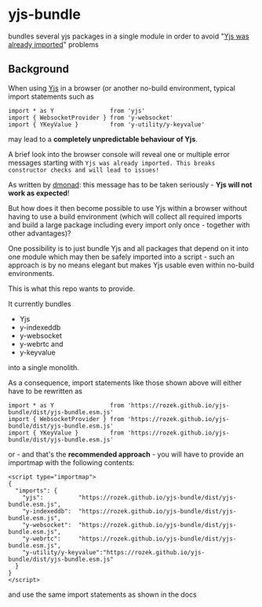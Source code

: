 # yjs-bundle #

bundles several yjs packages in a single module in order to avoid "[Yjs was already imported](https://github.com/yjs/yjs/issues/438)" problems

## Background ##

When using [Yjs](https://github.com/yjs/yjs) in a browser (or another no-build environment, typical import statements such as

```
import * as Y                from 'yjs'
import { WebsocketProvider } from 'y-websocket'
import { YKeyValue }         from 'y-utility/y-keyvalue'
```

may lead to a **completely unpredictable behaviour of Yjs**.

A brief look into the browser console will reveal one or multiple error messages starting with `Yjs was already imported. This breaks constructor checks and will lead to issues!`

As written by [dmonad](https://github.com/dmonad): this message has to be taken seriously - **Yjs will not work as expected**!

But how does it then become possible to use Yjs within a browser without having to use a build environment (which will collect all required imports and build a large package including every import only once - together with other advantages)?

One possibility is to just bundle Yjs and all packages that depend on it into one module which may then be safely imported into a script - such an approach is by no means elegant but makes Yjs usable even within no-build environments.

This is what this repo wants to provide.

It currently bundles

* Yjs
* y-indexeddb
* y-websocket
* y-webrtc and
* y-keyvalue

into a single monolith.

As a consequence, import statements like those shown above will either have to be rewritten as

```
import * as Y                from 'https://rozek.github.io/yjs-bundle/dist/yjs-bundle.esm.js'
import { WebsocketProvider } from 'https://rozek.github.io/yjs-bundle/dist/yjs-bundle.esm.js'
import { YKeyValue }         from 'https://rozek.github.io/yjs-bundle/dist/yjs-bundle.esm.js'
```

or - and that's the **recommended approach** - you will have to provide an importmap with the following contents:

```
<script type="importmap">
{
  "imports": {
    "yjs":          "https://rozek.github.io/yjs-bundle/dist/yjs-bundle.esm.js",
    "y-indexeddb":  "https://rozek.github.io/yjs-bundle/dist/yjs-bundle.esm.js",
    "y-websocket":  "https://rozek.github.io/yjs-bundle/dist/yjs-bundle.esm.js",
    "y-webrtc":     "https://rozek.github.io/yjs-bundle/dist/yjs-bundle.esm.js",
    "y-utility/y-keyvalue":"https://rozek.github.io/yjs-bundle/dist/yjs-bundle.esm.js"
  }
}
</script>
```

and use the same import statements as shown in the docs
